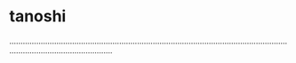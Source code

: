 # tanoshi

..........................................................................................................................................................................